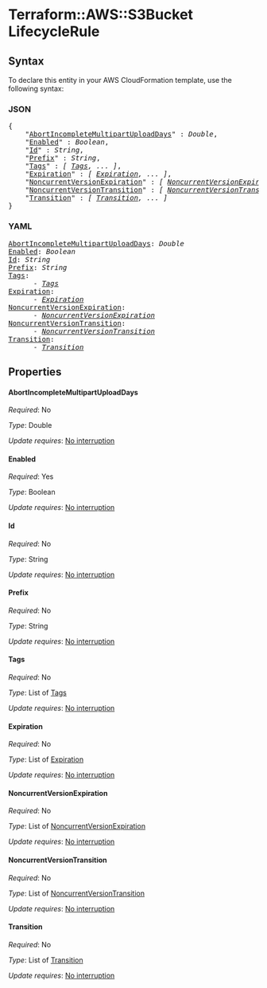 # Terraform::AWS::S3Bucket LifecycleRule

## Syntax

To declare this entity in your AWS CloudFormation template, use the following syntax:

### JSON

<pre>
{
    "<a href="#abortincompletemultipartuploaddays" title="AbortIncompleteMultipartUploadDays">AbortIncompleteMultipartUploadDays</a>" : <i>Double</i>,
    "<a href="#enabled" title="Enabled">Enabled</a>" : <i>Boolean</i>,
    "<a href="#id" title="Id">Id</a>" : <i>String</i>,
    "<a href="#prefix" title="Prefix">Prefix</a>" : <i>String</i>,
    "<a href="#tags" title="Tags">Tags</a>" : <i>[ <a href="lifecyclerule-tags.md">Tags</a>, ... ]</i>,
    "<a href="#expiration" title="Expiration">Expiration</a>" : <i>[ <a href="lifecyclerule-expiration.md">Expiration</a>, ... ]</i>,
    "<a href="#noncurrentversionexpiration" title="NoncurrentVersionExpiration">NoncurrentVersionExpiration</a>" : <i>[ <a href="lifecyclerule-noncurrentversionexpiration.md">NoncurrentVersionExpiration</a>, ... ]</i>,
    "<a href="#noncurrentversiontransition" title="NoncurrentVersionTransition">NoncurrentVersionTransition</a>" : <i>[ <a href="lifecyclerule-noncurrentversiontransition.md">NoncurrentVersionTransition</a>, ... ]</i>,
    "<a href="#transition" title="Transition">Transition</a>" : <i>[ <a href="lifecyclerule-transition.md">Transition</a>, ... ]</i>
}
</pre>

### YAML

<pre>
<a href="#abortincompletemultipartuploaddays" title="AbortIncompleteMultipartUploadDays">AbortIncompleteMultipartUploadDays</a>: <i>Double</i>
<a href="#enabled" title="Enabled">Enabled</a>: <i>Boolean</i>
<a href="#id" title="Id">Id</a>: <i>String</i>
<a href="#prefix" title="Prefix">Prefix</a>: <i>String</i>
<a href="#tags" title="Tags">Tags</a>: <i>
      - <a href="lifecyclerule-tags.md">Tags</a></i>
<a href="#expiration" title="Expiration">Expiration</a>: <i>
      - <a href="lifecyclerule-expiration.md">Expiration</a></i>
<a href="#noncurrentversionexpiration" title="NoncurrentVersionExpiration">NoncurrentVersionExpiration</a>: <i>
      - <a href="lifecyclerule-noncurrentversionexpiration.md">NoncurrentVersionExpiration</a></i>
<a href="#noncurrentversiontransition" title="NoncurrentVersionTransition">NoncurrentVersionTransition</a>: <i>
      - <a href="lifecyclerule-noncurrentversiontransition.md">NoncurrentVersionTransition</a></i>
<a href="#transition" title="Transition">Transition</a>: <i>
      - <a href="lifecyclerule-transition.md">Transition</a></i>
</pre>

## Properties

#### AbortIncompleteMultipartUploadDays

_Required_: No

_Type_: Double

_Update requires_: [No interruption](https://docs.aws.amazon.com/AWSCloudFormation/latest/UserGuide/using-cfn-updating-stacks-update-behaviors.html#update-no-interrupt)

#### Enabled

_Required_: Yes

_Type_: Boolean

_Update requires_: [No interruption](https://docs.aws.amazon.com/AWSCloudFormation/latest/UserGuide/using-cfn-updating-stacks-update-behaviors.html#update-no-interrupt)

#### Id

_Required_: No

_Type_: String

_Update requires_: [No interruption](https://docs.aws.amazon.com/AWSCloudFormation/latest/UserGuide/using-cfn-updating-stacks-update-behaviors.html#update-no-interrupt)

#### Prefix

_Required_: No

_Type_: String

_Update requires_: [No interruption](https://docs.aws.amazon.com/AWSCloudFormation/latest/UserGuide/using-cfn-updating-stacks-update-behaviors.html#update-no-interrupt)

#### Tags

_Required_: No

_Type_: List of <a href="lifecyclerule-tags.md">Tags</a>

_Update requires_: [No interruption](https://docs.aws.amazon.com/AWSCloudFormation/latest/UserGuide/using-cfn-updating-stacks-update-behaviors.html#update-no-interrupt)

#### Expiration

_Required_: No

_Type_: List of <a href="lifecyclerule-expiration.md">Expiration</a>

_Update requires_: [No interruption](https://docs.aws.amazon.com/AWSCloudFormation/latest/UserGuide/using-cfn-updating-stacks-update-behaviors.html#update-no-interrupt)

#### NoncurrentVersionExpiration

_Required_: No

_Type_: List of <a href="lifecyclerule-noncurrentversionexpiration.md">NoncurrentVersionExpiration</a>

_Update requires_: [No interruption](https://docs.aws.amazon.com/AWSCloudFormation/latest/UserGuide/using-cfn-updating-stacks-update-behaviors.html#update-no-interrupt)

#### NoncurrentVersionTransition

_Required_: No

_Type_: List of <a href="lifecyclerule-noncurrentversiontransition.md">NoncurrentVersionTransition</a>

_Update requires_: [No interruption](https://docs.aws.amazon.com/AWSCloudFormation/latest/UserGuide/using-cfn-updating-stacks-update-behaviors.html#update-no-interrupt)

#### Transition

_Required_: No

_Type_: List of <a href="lifecyclerule-transition.md">Transition</a>

_Update requires_: [No interruption](https://docs.aws.amazon.com/AWSCloudFormation/latest/UserGuide/using-cfn-updating-stacks-update-behaviors.html#update-no-interrupt)

